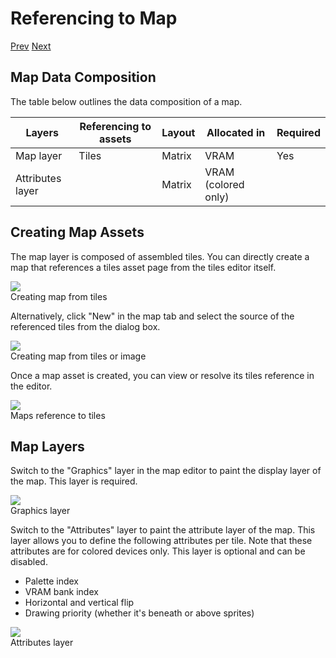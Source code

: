 # Referencing to Map

[Prev]() [Next]()

## Map Data Composition

The table below outlines the data composition of a map.

| Layers           | Referencing to assets | Layout | Allocated in        | Required |
|------------------|-----------------------|--------|---------------------|----------|
| Map layer        | Tiles                 | Matrix | VRAM                | Yes      |
| Attributes layer |                       | Matrix | VRAM (colored only) |          |

## Creating Map Assets

The map layer is composed of assembled tiles. You can directly create a map that references a tiles asset page from the tiles editor itself.

<img src="imgs/editor-tiles-create-map.png" class="diagram-image diagram-screenshot">

<div class="small-note">Creating map from tiles</div>

Alternatively, click "New" in the map tab and select the source of the referenced tiles from the dialog box.

<img src="imgs/editor-map-creating.png" class="diagram-image diagram-screenshot">

<div class="small-note">Creating map from tiles or image</div>

Once a map asset is created, you can view or resolve its tiles reference in the editor.

<img src="imgs/editor-map-resolving-ref.png" class="diagram-image diagram-screenshot">

<div class="small-note">Maps reference to tiles</div>

## Map Layers

Switch to the "Graphics" layer in the map editor to paint the display layer of the map. This layer is required.

<img src="imgs/editor-map-layer-graphics.png" class="diagram-image diagram-screenshot">

<div class="small-note">Graphics layer</div>

Switch to the "Attributes" layer to paint the attribute layer of the map. This layer allows you to define the following attributes per tile. Note that these attributes are for colored devices only. This layer is optional and can be disabled.

* Palette index
* VRAM bank index
* Horizontal and vertical flip
* Drawing priority (whether it's beneath or above sprites)

<img src="imgs/editor-map-layer-attributes.png" class="diagram-image diagram-screenshot">

<div class="small-note">Attributes layer</div>
